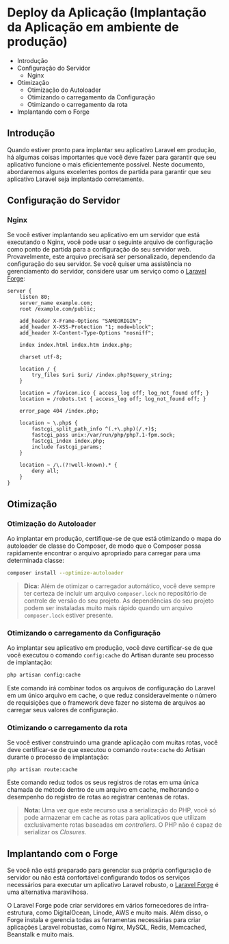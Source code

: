# Deploy da Aplicação (Implantação da Aplicação em ambiente de produção)

- Introdução
- Configuração do Servidor
  - Nginx
- Otimização
  - Otimização do Autoloader
  - Otimizando o carregamento da Configuração
  - Otimizando o carregamento da rota
- Implantando com o Forge



## Introdução

Quando estiver pronto para implantar seu aplicativo Laravel em produção, há algumas coisas importantes que você deve fazer para garantir que seu aplicativo funcione o mais eficientemente possível. Neste documento, abordaremos alguns excelentes pontos de partida para garantir que seu aplicativo Laravel seja implantado corretamente.

## Configuração do Servidor

### Nginx

Se você estiver implantando seu aplicativo em um servidor que está executando o Nginx, você pode usar o seguinte arquivo de configuração como ponto de partida para a configuração do seu servidor web. Provavelmente, este arquivo precisará ser personalizado, dependendo da configuração do seu servidor. Se você quiser uma assistência no gerenciamento do servidor, considere usar um serviço como o [Laravel Forge](https://forge.laravel.com/):

```nginx
server { 
	listen 80; 
  	server_name example.com; 
  	root /example.com/public;
  
  	add_header X-Frame-Options "SAMEORIGIN"; 
  	add_header X-XSS-Protection "1; mode=block"; 
  	add_header X-Content-Type-Options "nosniff"; 
  
  	index index.html index.htm index.php; 
  
  	charset utf-8; 
  
  	location / { 
    	try_files $uri $uri/ /index.php?$query_string; 
  	} 
  
  	location = /favicon.ico { access_log off; log_not_found off; } 
  	location = /robots.txt { access_log off; log_not_found off; } 
  
  	error_page 404 /index.php; 
  
  	location ~ \.php$ { 
    	fastcgi_split_path_info ^(.+\.php)(/.+)$; 
    	fastcgi_pass unix:/var/run/php/php7.1-fpm.sock; 
    	fastcgi_index index.php; 
    	include fastcgi_params; 
  	} 
  	
  	location ~ /\.(?!well-known).* {
    	deny all; 
  	} 
} 
```



## Otimização

### Otimização do Autoloader

Ao implantar em produção, certifique-se de que está otimizando o mapa do autoloader de classe do Composer, de modo que o Composer possa rapidamente encontrar o arquivo apropriado para carregar para uma determinada classe:

```sh
composer install --optimize-autoloader 
```

> **Dica:** Além de otimizar o carregador automático, você deve sempre ter certeza de incluir um arquivo `composer.lock` no repositório de controle de versão do seu projeto. As dependências do seu projeto podem ser instaladas muito mais rápido quando um arquivo `composer.lock` estiver presente.

### Otimizando o carregamento da Configuração

Ao implantar seu aplicativo em produção, você deve certificar-se de que você executou o comando `config:cache` do Artisan durante seu processo de implantação:

```sh
php artisan config:cache 
```

Este comando irá combinar todos os arquivos de configuração do Laravel em um único arquivo em cache, o que reduz consideravelmente o número de requisições que o framework deve fazer no sistema de arquivos ao carregar seus valores de configuração.

### Otimizando o carregamento da rota

Se você estiver construindo uma grande aplicação com muitas rotas, você deve certificar-se de que executou o comando `route:cache` do Artisan durante o processo de implantação:

```
php artisan route:cache 
```

Este comando reduz todos os seus registros de rotas em uma única chamada de método dentro de um arquivo em cache, melhorando o desempenho do registro de rotas ao registrar centenas de rotas.

> **Nota:** Uma vez que este recurso usa a serialização do PHP, você só pode armazenar em cache as rotas para aplicativos que utilizam exclusivamente rotas baseadas em _controllers_. O PHP não é capaz de serializar os _Closures_.



## Implantando com o Forge

Se você não está preparado para gerenciar sua própria configuração de servidor ou não está confortável configurando todos os serviços necessários para executar um aplicativo Laravel robusto, o [Laravel Forge](https://forge.laravel.com/) é uma alternativa maravilhosa.

O Laravel Forge pode criar servidores em vários fornecedores de infra-estrutura, como DigitalOcean, Linode, AWS e muito mais. Além disso, o Forge instala e gerencia todas as ferramentas necessárias para criar aplicações Laravel robustas, como Nginx, MySQL, Redis, Memcached, Beanstalk e muito mais.